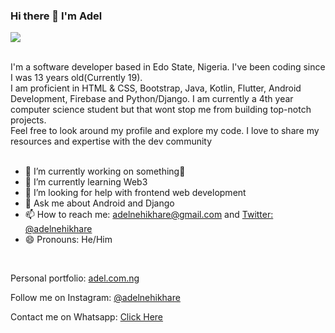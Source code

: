 ### Hi there 👋 I'm Adel<br>

<img src="https://user-images.githubusercontent.com/18511990/134471173-74863be1-4361-467e-bb05-b358c957795c.png"> <br>



<br>
I'm a software developer based in Edo State, Nigeria. I've been coding since I was 13 years old(Currently 19).<br>
I am proficient in HTML & CSS, Bootstrap, Java, Kotlin, Flutter, Android Development, Firebase and Python/Django.
I am currently a 4th year computer science student but that wont stop me from building top-notch projects.<br>
Feel free to look around my profile and explore my code.  I love to share my resources and expertise with the dev community<br>
<br>

- 🔭 I’m currently working on something🤷
- 🌱 I’m currently learning Web3
- 🤔 I’m looking for help with frontend web development
- 💬 Ask me about Android and Django
- 📫 How to reach me: adelnehikhare@gmail.com and <a href="https://twitter.com/adelnehikhare">Twitter: @adelnehikhare</a>
- 😄 Pronouns: He/Him<br>

<br>
<p>Personal portfolio: <a href="https://adel.com.ng">adel.com.ng</a></p>
<p>Follow me on Instagram: <a href="https://instagram.com/adelnehikhare">@adelnehikhare</a></p>
<p>Contact me on Whatsapp: <a href="https://wa.me/2348114536476">Click Here</a></p>

<!--
**Adel09/Adel09** is a ✨ _special_ ✨ repository because its `README.md` (this file) appears on your GitHub profile.

Here are some ideas to get you started:

- 🔭 I’m currently working on ...
- 🌱 I’m currently learning ...
- 👯 I’m looking to collaborate on ...
- 🤔 I’m looking for help with ...
- 💬 Ask me about ...
- 📫 How to reach me: ...
- 😄 Pronouns: ...
- ⚡ Fun fact: ...
-->
